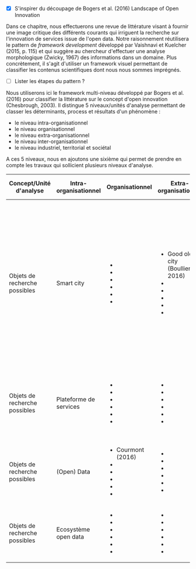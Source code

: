 - [X] S'inspirer du découpage de Bogers et al. (2016) Landscape of Open Innovation

Dans ce chapitre, nous effectuerons une revue de littérature visant à fournir une image critique des différents courants qui irriguent la recherche sur l'innovation de services issue de l'open data. Notre raisonnement réutilisera le pattern de *framework development* développé par Vaishnavi et Kuelcher (2015, p. 115) et qui suggère au chercheur d'effectuer une analyse morphologique (Zwicky, 1967) des informations dans un domaine. Plus concrètement, il s'agit d'utiliser un framework visuel permettant de classifier les contenus scientifiques dont nous nous sommes imprégnés. 
- [ ] Lister les étapes du pattern ?

Nous utiliserons ici le framework multi-niveau développé par Bogers et al. (2016) pour classifier la littérature sur le concept d'open innovation (Chesbrough, 2003). Il distingue 5 niveaux/unités d'analyse permettant de classer les déterminants, process et résultats d'un phénomène : 

- le niveau intra-organisationnel
- le niveau organisationnel
- le niveau extra-organisationnel
- le niveau inter-organisationnel
- le niveau industriel, territorial et sociétal

A ces 5 niveaux, nous en ajoutons une sixième qui permet de prendre en compte les travaux qui sollicient plusieurs niveaux d'analyse.



<table>
    <thead>
        <tr>
            <th>Concept/Unité d'analyse</th>
            <th>Intra-organisationnel</th>
            <th>Organisationnel</th>
            <th>Extra-organisationnel </th>
            <th>Inter-organisationnel</th>
            <th>Industriel, territorial et sociétal</th>
            <th>Multi-niveaux</th>
        </tr>
    </thead>
    <tbody>
      <tr>
            <td>Objets de recherche possibles</td>
            <td>Smart city</td>
            <td><ul><li></li><li></li><li></li><li></li><li></li><li></li></ul></td>
            <td><ul><li>Good old city (Boullier, 2016)</li><li></li><li></li><li></li><li></li><li></li></ul></td>
            <td><ul><li>Ishida et Isbister (2000)</li><li>Batty et al. (2012)</li><li>Digital city de Dameri (2017)</li><li>Rabari et Storper (2015)</li><li>Townsend (2013)</li><li>Courmont (2016)</li><li>IBM city de Boullier (2016)</li><li></li></ul></td>
            <td><ul><li>Google city de Boullier (2016)</li><li></li><li></li><li></li><li> </li><li></li></ul></td>
            <td><ul><li>Deakin (2009)</li><li>Harrison et al.(2010)</li><li>Giffinger et al. (2007)</li><li>Silva-Morales (2007)</li><li>Smart city de Dameri (2017)</li><li>Picon (2015)</li><li>Wiki city de Boullier (2016)</li></ul></td>
        </tr>
        <tr>
            <td>Objets de recherche possibles</td>
            <td>Plateforme de services</td>
            <td><ul><li></li><li></li><li></li><li></li><li></li><li></li></ul></td>
            <td><ul><li></li><li></li><li></li><li></li><li></li><li></li></ul></td>
            <td><ul><li>Pitt et al.(2017)</li><li></li><li></li><li></li><li> </li><li></li></ul></td>
            <td><ul><li></li><li></li><li></li><li></li><li> </li><li></li></ul></td>
            <td><ul><li>Lusch et Nambisan (2015)</li><li></li><li></li><li></li><li> </li><li></li></ul></td>
        </tr>
        <tr>
            <td>Objets de recherche possibles</td>
            <td>(Open) Data</td>
            <td><ul><li>Courmont (2016)</li><li></li><li></li><li></li><li></li><li></li></ul></td>
            <td><ul><li></li><li></li><li></li><li></li><li></li><li></li></ul></td>
            <td><ul><li></li><li></li><li></li><li></li><li> </li><li></li></ul></td>
            <td><ul><li></li><li></li><li></li><li></li><li> </li><li></li></ul></td>
            <td><ul><li></li><li></li><li></li><li></li><li> </li><li></li></ul></td>
        </tr>
        <tr>
            <td>Objets de recherche possibles</td>
            <td>Ecosystème open data</td>
            <td><ul><li></li><li></li><li></li><li></li><li></li><li></li></ul></td>
            <td><ul><li></li><li></li><li></li><li></li><li></li><li></li></ul></td>
            <td><ul><li></li><li></li><li></li><li></li><li> </li><li></li></ul></td>
            <td><ul><li></li><li></li><li></li><li></li><li> </li><li></li></ul></td>
            <td><ul><li></li><li></li><li></li><li></li><li> </li><li></li></ul></td>
        </tr>

   
</table>
